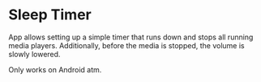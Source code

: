 # Sleep Timer

App allows setting up a simple timer that runs down and stops all running media players. Additionally, before the media is stopped, the volume is slowly lowered.

Only works on Android atm.